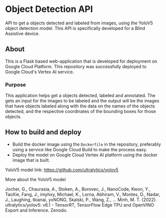 
# Object Detection API

API to get a objects detected and labeled from images, using the YoloV5 object detection model. This API is specifically developed for a Blind Assistive device.

## About
This is a Flask based web-application that is developed for deployment on Google Cloud Platform. This repository was successfully deployed to Google Cloud's Vertex AI service.
### Purpose
This application helps get a objects detected, labeled and annotated. The gets an input for the images to be labeled and the output will be the images that have objects labeled along with the data on the names of the objects detected, and the respective coordinates of the bounding boxes for those objects.

## How to build and deploy
- Build the docker image using the `Dockerfile` in the repository, preferably using a service like Google Cloud Build to make the process easy. 
- Deploy the model on Google Cloud Vertex AI platform using the docker image that is built.

YoloV5 model link:
https://github.com/ultralytics/yolov5

More about the YoloV5 model

Jocher, G., Chaurasia, A., Stoken, A., Borovec, J., NanoCode, Kwon, Y., TaoXie, Fang, J., imyhxy, Michael, K., Lorna, Abhiram, V., Montes, D., Nadar, J., Laughing, tkianai, yxNONG, Skalski, P., Wang, Z., … Minh, M. T. (2022). ultralytics/yolov5: v6.1 - TensorRT, TensorFlow Edge TPU and OpenVINO Export and Inference. Zenodo.
